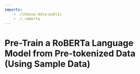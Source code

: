```yaml
---
imports:
    - ./choose-data-public
    - ./_roberta
---
```


# Pre-Train a RoBERTa Language Model from Pre-tokenized Data (Using Sample Data)
